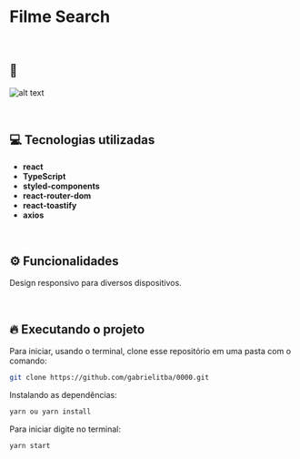 # Filme Search

&nbsp;


## 🎥

![alt text](https://i.imgur.com/FTNRVqn.gif)

&nbsp;

## 💻 Tecnologias utilizadas

- **react**
- **TypeScript**
- **styled-components**
- **react-router-dom**
- **react-toastify**
- **axios**

&nbsp;

## ⚙️ Funcionalidades

Design responsivo para diversos dispositivos.

&nbsp;

## 🔥️ Executando o projeto

Para iniciar, usando o terminal, clone esse repositório em uma pasta com o comando:

```bash
git clone https://github.com/gabrielitba/0000.git
```

Instalando as dependências:

```bash
yarn ou yarn install
```

Para iniciar digite no terminal:

```bash
yarn start
```
